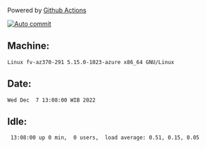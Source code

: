 Powered by [Github Actions](https://github.com/features/actions)

[![Auto commit](https://github.com/hiage/workstation/workflows/Auto%20commit/badge.svg)](https://github.com/hiage/workstation/actions?query=workflow%3A%22Auto+commit%22)

## Machine:
```
Linux fv-az370-291 5.15.0-1023-azure x86_64 GNU/Linux
```
## Date:
```
Wed Dec  7 13:08:00 WIB 2022
```
## Idle:
```
 13:08:00 up 0 min,  0 users,  load average: 0.51, 0.15, 0.05
```
